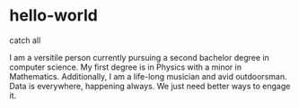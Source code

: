 # hello-world
catch all

I am a versitile person currently pursuing a second bachelor degree in computer science.
My first degree is in Physics with a minor in Mathematics.  Additionally, I am a life-long
musician and avid outdoorsman.   Data is everywhere, happening always.  We just need better
ways to engage it.
